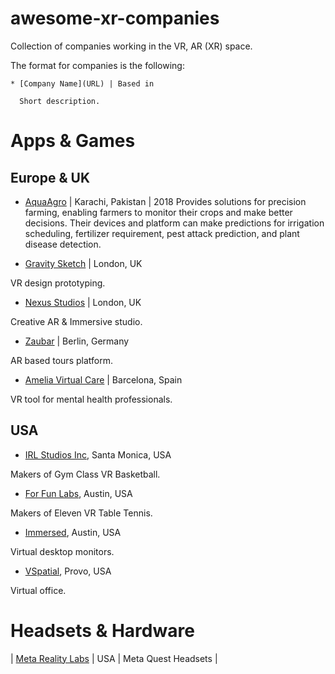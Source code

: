 # awesome-xr-companies
Collection of companies working in the VR, AR (XR) space.

The format for companies is the following:

```
* [Company Name](URL) | Based in 

  Short description.
```
# Apps & Games
## Europe & UK

- [AquaAgro](https://aquaagro.smartcube.pk/) | Karachi, Pakistan | 2018
  Provides solutions for precision farming, enabling farmers to monitor their crops and make better decisions. Their devices and platform can make predictions for irrigation scheduling, fertilizer requirement, pest attack prediction, and plant disease detection.


- [Gravity Sketch](https://www.gravitysketch.com/) | London, UK 

 VR design prototyping.

- [Nexus Studios](https://nexusstudios.com/immersive/) | London, UK 

Creative AR & Immersive studio.

- [Zaubar](https://zaubar.com/) | Berlin, Germany

AR based tours platform.

- [Amelia Virtual Care](https://ameliavirtualcare.com/) | Barcelona, Spain

VR tool for mental health professionals.

## USA
- [IRL Studios Inc](https://www.linkedin.com/company/irlstudios/), Santa Monica, USA 

 Makers of Gym Class VR Basketball.

- [For Fun Labs](https://www.linkedin.com/company/for-fun-labs/), Austin, USA 

Makers of Eleven VR Table Tennis. 

- [Immersed](https://www.linkedin.com/company/immersed/), Austin, USA 

Virtual desktop monitors.

- [VSpatial](https://www.vspatial.com/), Provo, USA 

Virtual office.


# Headsets & Hardware
| [Meta Reality Labs](https://about.meta.com/realitylabs/)		| USA | Meta Quest Headsets |
